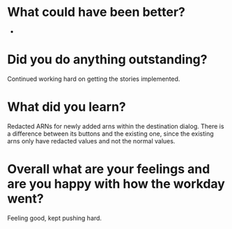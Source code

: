 # What could have been better?

-

# Did you do anything outstanding?

Continued working hard on getting the stories implemented.

# What did you learn?

Redacted ARNs for newly added arns within the destination dialog. There is a difference between its buttons and the existing one, since the existing arns only have redacted values and not the normal values.

# Overall what are your feelings and are you happy with how the workday went?

Feeling good, kept pushing hard.
